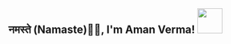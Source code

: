 ## नमस्ते (Namaste)🙏🏻, I'm Aman Verma! <img src="https://media.giphy.com/media/12oufCB0MyZ1Go/giphy.gif" width="50">
